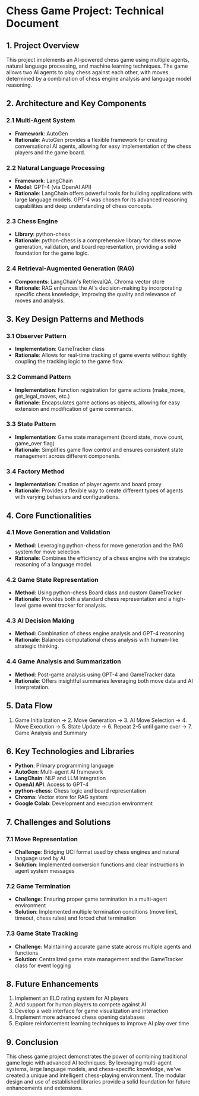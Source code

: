 # Chess Game Project: Technical Document

## 1. Project Overview

This project implements an AI-powered chess game using multiple agents, natural language processing, and machine learning techniques. The game allows two AI agents to play chess against each other, with moves determined by a combination of chess engine analysis and language model reasoning.

## 2. Architecture and Key Components

### 2.1 Multi-Agent System
- **Framework**: AutoGen
- **Rationale**: AutoGen provides a flexible framework for creating conversational AI agents, allowing for easy implementation of the chess players and the game board.

### 2.2 Natural Language Processing
- **Framework**: LangChain
- **Model**: GPT-4 (via OpenAI API)
- **Rationale**: LangChain offers powerful tools for building applications with large language models. GPT-4 was chosen for its advanced reasoning capabilities and deep understanding of chess concepts.

### 2.3 Chess Engine
- **Library**: python-chess
- **Rationale**: python-chess is a comprehensive library for chess move generation, validation, and board representation, providing a solid foundation for the game logic.

### 2.4 Retrieval-Augmented Generation (RAG)
- **Components**: LangChain's RetrievalQA, Chroma vector store
- **Rationale**: RAG enhances the AI's decision-making by incorporating specific chess knowledge, improving the quality and relevance of moves and analysis.

## 3. Key Design Patterns and Methods

### 3.1 Observer Pattern
- **Implementation**: GameTracker class
- **Rationale**: Allows for real-time tracking of game events without tightly coupling the tracking logic to the game flow.

### 3.2 Command Pattern
- **Implementation**: Function registration for game actions (make_move, get_legal_moves, etc.)
- **Rationale**: Encapsulates game actions as objects, allowing for easy extension and modification of game commands.

### 3.3 State Pattern
- **Implementation**: Game state management (board state, move count, game_over flag)
- **Rationale**: Simplifies game flow control and ensures consistent state management across different components.

### 3.4 Factory Method
- **Implementation**: Creation of player agents and board proxy
- **Rationale**: Provides a flexible way to create different types of agents with varying behaviors and configurations.

## 4. Core Functionalities

### 4.1 Move Generation and Validation
- **Method**: Leveraging python-chess for move generation and the RAG system for move selection
- **Rationale**: Combines the efficiency of a chess engine with the strategic reasoning of a language model.

### 4.2 Game State Representation
- **Method**: Using python-chess Board class and custom GameTracker
- **Rationale**: Provides both a standard chess representation and a high-level game event tracker for analysis.

### 4.3 AI Decision Making
- **Method**: Combination of chess engine analysis and GPT-4 reasoning
- **Rationale**: Balances computational chess analysis with human-like strategic thinking.

### 4.4 Game Analysis and Summarization
- **Method**: Post-game analysis using GPT-4 and GameTracker data
- **Rationale**: Offers insightful summaries leveraging both move data and AI interpretation.

## 5. Data Flow

1. Game Initialization → 2. Move Generation → 3. AI Move Selection → 4. Move Execution → 5. State Update → 6. Repeat 2-5 until game over → 7. Game Analysis and Summary

## 6. Key Technologies and Libraries

- **Python**: Primary programming language
- **AutoGen**: Multi-agent AI framework
- **LangChain**: NLP and LLM integration
- **OpenAI API**: Access to GPT-4
- **python-chess**: Chess logic and board representation
- **Chroma**: Vector store for RAG system
- **Google Colab**: Development and execution environment

## 7. Challenges and Solutions

### 7.1 Move Representation
- **Challenge**: Bridging UCI format used by chess engines and natural language used by AI
- **Solution**: Implemented conversion functions and clear instructions in agent system messages

### 7.2 Game Termination
- **Challenge**: Ensuring proper game termination in a multi-agent environment
- **Solution**: Implemented multiple termination conditions (move limit, timeout, chess rules) and forced chat termination

### 7.3 Game State Tracking
- **Challenge**: Maintaining accurate game state across multiple agents and functions
- **Solution**: Centralized game state management and the GameTracker class for event logging

## 8. Future Enhancements

1. Implement an ELO rating system for AI players
2. Add support for human players to compete against AI
3. Develop a web interface for game visualization and interaction
4. Implement more advanced chess opening databases
5. Explore reinforcement learning techniques to improve AI play over time

## 9. Conclusion

This chess game project demonstrates the power of combining traditional game logic with advanced AI techniques. By leveraging multi-agent systems, large language models, and chess-specific knowledge, we've created a unique and intelligent chess-playing environment. The modular design and use of established libraries provide a solid foundation for future enhancements and extensions.
